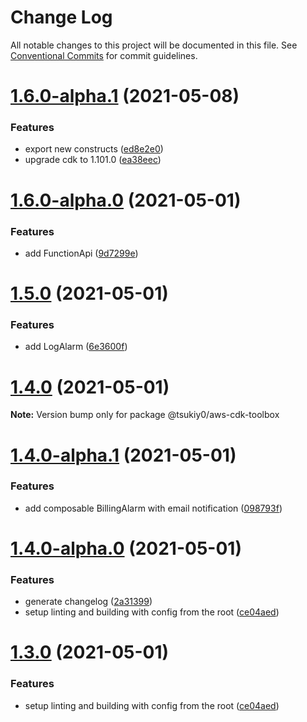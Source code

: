 # Change Log

All notable changes to this project will be documented in this file.
See [Conventional Commits](https://conventionalcommits.org) for commit guidelines.

# [1.6.0-alpha.1](https://github.com/tsukiy0-org/aws-cdk-toolbox/compare/@tsukiy0/aws-cdk-toolbox@1.6.0-alpha.0...@tsukiy0/aws-cdk-toolbox@1.6.0-alpha.1) (2021-05-08)


### Features

* export new constructs ([ed8e2e0](https://github.com/tsukiy0-org/aws-cdk-toolbox/commit/ed8e2e02177cf93121327cea20af311163215643))
* upgrade cdk to 1.101.0 ([ea38eec](https://github.com/tsukiy0-org/aws-cdk-toolbox/commit/ea38eec7f73a4709c195dd02039b1fd780be47c2))





# [1.6.0-alpha.0](https://github.com/tsukiy0-org/aws-cdk-toolbox/compare/@tsukiy0/aws-cdk-toolbox@1.5.0...@tsukiy0/aws-cdk-toolbox@1.6.0-alpha.0) (2021-05-01)


### Features

* add FunctionApi ([9d7299e](https://github.com/tsukiy0-org/aws-cdk-toolbox/commit/9d7299edf3d72ea27b4d90ac19d7ee96d6d7ead7))





# [1.5.0](https://github.com/tsukiy0-org/aws-cdk-toolbox/compare/@tsukiy0/aws-cdk-toolbox@1.4.0...@tsukiy0/aws-cdk-toolbox@1.5.0) (2021-05-01)


### Features

* add LogAlarm ([6e3600f](https://github.com/tsukiy0-org/aws-cdk-toolbox/commit/6e3600fbc33d84776b7717997722150f5bfcabdf))





# [1.4.0](https://github.com/tsukiy0-org/aws-cdk-toolbox/compare/@tsukiy0/aws-cdk-toolbox@1.4.0-alpha.1...@tsukiy0/aws-cdk-toolbox@1.4.0) (2021-05-01)

**Note:** Version bump only for package @tsukiy0/aws-cdk-toolbox





# [1.4.0-alpha.1](https://github.com/tsukiy0-org/aws-cdk-toolbox/compare/@tsukiy0/aws-cdk-toolbox@1.4.0-alpha.0...@tsukiy0/aws-cdk-toolbox@1.4.0-alpha.1) (2021-05-01)


### Features

* add composable BillingAlarm with email notification ([098793f](https://github.com/tsukiy0-org/aws-cdk-toolbox/commit/098793fff77e161263eeae5886d30e047453333a))





# [1.4.0-alpha.0](https://github.com/tsukiy0-org/aws-cdk-toolbox/compare/@tsukiy0/aws-cdk-toolbox@1.3.0...@tsukiy0/aws-cdk-toolbox@1.4.0-alpha.0) (2021-05-01)


### Features

* generate changelog ([2a31399](https://github.com/tsukiy0-org/aws-cdk-toolbox/commit/2a31399bf7ca161c62205583e831974c8c93fa57))
* setup linting and building with config from the root ([ce04aed](https://github.com/tsukiy0-org/aws-cdk-toolbox/commit/ce04aed17d8f6bf87724c45b5d1696aed92f1e5d))





# [1.3.0](https://github.com/tsukiy0-org/aws-cdk-toolbox/compare/@tsukiy0/aws-cdk-toolbox@1.3.0...@tsukiy0/aws-cdk-toolbox@1.3.0) (2021-05-01)


### Features

* setup linting and building with config from the root ([ce04aed](https://github.com/tsukiy0-org/aws-cdk-toolbox/commit/ce04aed17d8f6bf87724c45b5d1696aed92f1e5d))
